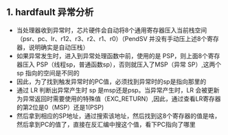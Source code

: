 ## 1. hardfault 异常分析

* 当处理器收到异常时，芯片硬件会自动将8个通用寄存器压入当前栈空间（psr、pc、lr、r12、r3、r2、r1、r0）（PendSV 并没有手动压上述8个寄存器，说明确实是自动压栈）
* 如果异常发生时，进入到异常处理函数中前，使用的是 PSP，则上面8个寄存器压入 PSP（线程sp，普通函数sp），否则就压入了MSP（异常 SP）,这两个 sp 指向的空间是不同的
* 因此，为了找到触发异常时的PC值，必须找到异常时的sp是指向那里的
* 通过 LR 判断出异常产生时 sp 是msp还是psp。当异常产生时，LR 会被更新为异常返回时需要使用的特殊值（EXC_RETURN）,因此，通过查看LR寄存器的第2位是0（MSP）还是1(PSP)
* 然后拿到相应的SP地址，通过搜索该地址，然后找到这8个寄存器的值是啥，然后拿到PC的值了，直接在反汇编中搜这个值，看下PC指向了哪里